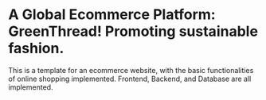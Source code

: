 # A Global Ecommerce Platform: GreenThread! Promoting sustainable fashion.

This is a template for an ecommerce website, with the basic functionalities of online shopping implemented. Frontend, Backend, and Database are all implemented.